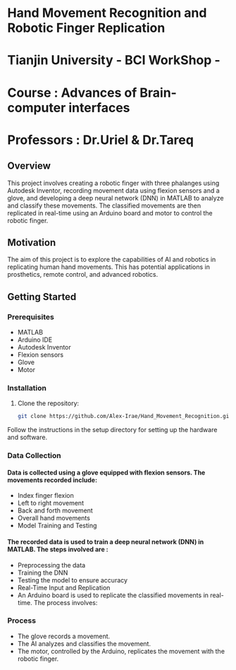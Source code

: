 # Hand Movement Recognition and Robotic Finger Replication

# Tianjin University - BCI WorkShop - 
# Course : Advances of Brain-computer interfaces 
# Professors : Dr.Uriel & Dr.Tareq
## Overview

This project involves creating a robotic finger with three phalanges using Autodesk Inventor, recording movement data using flexion sensors and a glove, and developing a deep neural network (DNN) in MATLAB to analyze and classify these movements. The classified movements are then replicated in real-time using an Arduino board and motor to control the robotic finger.

## Motivation

The aim of this project is to explore the capabilities of AI and robotics in replicating human hand movements. This has potential applications in prosthetics, remote control, and advanced robotics.

## Getting Started

### Prerequisites

- MATLAB
- Arduino IDE
- Autodesk Inventor
- Flexion sensors
- Glove
- Motor

### Installation

1. Clone the repository:
   ```bash
   git clone https://github.com/Alex-Irae/Hand_Movement_Recognition.git
   ```
Follow the instructions in the setup directory for setting up the hardware and software.


### Data Collection
#### Data is collected using a glove equipped with flexion sensors. The movements recorded include:

- Index finger flexion
- Left to right movement
- Back and forth movement
- Overall hand movements
- Model Training and Testing



#### The recorded data is used to train a deep neural network (DNN) in MATLAB. The steps involved are : 
- Preprocessing the data
- Training the DNN
- Testing the model to ensure accuracy
- Real-Time Input and Replication
- An Arduino board is used to replicate the classified movements in real-time. The process involves:


### Process
- The glove records a movement.
- The AI analyzes and classifies the movement.
- The motor, controlled by the Arduino, replicates the movement with the robotic finger.
